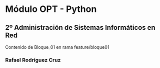 # Módulo OPT - Python
## 2º Administración de Sistemas Informáticos en Red

Contenido de Bloque_01 en rama feature/bloque01

### Rafael Rodríguez Cruz
